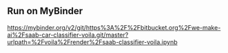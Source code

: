 ## Run on MyBinder

https://mybinder.org/v2/git/https%3A%2F%2Fbitbucket.org%2Fwe-make-ai%2Fsaab-car-classifier-voila.git/master?urlpath=%2Fvoila%2Frender%2Fsaab-classifier-voila.ipynb